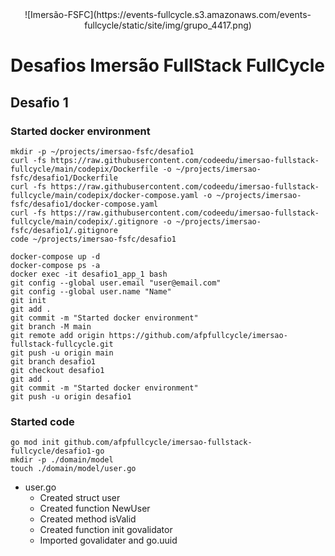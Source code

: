 <center>![Imersão-FSFC](https://events-fullcycle.s3.amazonaws.com/events-fullcycle/static/site/img/grupo_4417.png)</center>

# Desafios Imersão FullStack FullCycle

## Desafio 1

### Started docker environment

```shell
mkdir -p ~/projects/imersao-fsfc/desafio1
curl -fs https://raw.githubusercontent.com/codeedu/imersao-fullstack-fullcycle/main/codepix/Dockerfile -o ~/projects/imersao-fsfc/desafio1/Dockerfile
curl -fs https://raw.githubusercontent.com/codeedu/imersao-fullstack-fullcycle/main/codepix/docker-compose.yaml -o ~/projects/imersao-fsfc/desafio1/docker-compose.yaml
curl -fs https://raw.githubusercontent.com/codeedu/imersao-fullstack-fullcycle/main/codepix/.gitignore -o ~/projects/imersao-fsfc/desafio1/.gitignore
code ~/projects/imersao-fsfc/desafio1
```

```terminal
docker-compose up -d
docker-compose ps -a
docker exec -it desafio1_app_1 bash
git config --global user.email "user@email.com"
git config --global user.name "Name"
git init
git add .
git commit -m "Started docker environment"
git branch -M main
git remote add origin https://github.com/afpfullcycle/imersao-fullstack-fullcycle.git
git push -u origin main
git branch desafio1
git checkout desafio1
git add .
git commit -m "Started docker environment"
git push -u origin desafio1
```

### Started code

```terminal
go mod init github.com/afpfullcycle/imersao-fullstack-fullcycle/desafio1-go
mkdir -p ./domain/model
touch ./domain/model/user.go
```

- user.go
    - Created struct user
    - Created function NewUser
    - Created method isValid
    - Created function init govalidator
    - Imported govalidater and go.uuid
